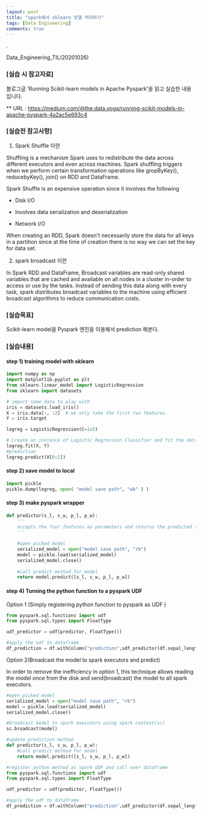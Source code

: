 ```yaml
---
layout: post
title: "spark에서 sklearn 모델 처리하기"
tags: [Data Engineering]
comments: true
---
```


.

Data_Engineering_TIL(20201026)

### [실습 시 참고자료]

블로그글 'Running Scikit-learn models in Apache Pyspark'을 읽고 실습한 내용입니다.

** URL : https://medium.com/@the.data.yoga/running-scikit-models-in-apache-pyspark-4a2ac5e693c4


### [실습전 참고사항]

1) Spark Shuffle 이란

Shuffling is a mechanism Spark uses to redistribute the data across different executors and even across machines. Spark shuffling triggers when we perform certain transformation operations like gropByKey(), reducebyKey(), join() on RDD and DataFrame.

Spark Shuffle is an expensive operation since it involves the following

- Disk I/O


- Involves data serialization and deserialization


- Network I/O

When creating an RDD, Spark doesn't necessarily store the data for all keys in a partition since at the time of creation there is no way we can set the key for data set.

2) spark broadcast 이란

In Spark RDD and DataFrame, Broadcast variables are read-only shared variables that are cached and available on all nodes in a cluster in-order to access or use by the tasks. Instead of sending this data along with every task, spark distributes broadcast variables to the machine using efficient broadcast algorithms to reduce communication costs.


### [실습목표]


Scikit-learn model을 Pyspark 엔진을 이용해서 prediction 해본다.


### [실습내용]

#### step 1) training model with sklearn


```python
import numpy as np
import matplotlib.pyplot as plt
from sklearn.linear_model import LogisticRegression
from sklearn import datasets

# import some data to play with
iris = datasets.load_iris()
X = iris.data[:, :2]  # we only take the first two features.
Y = iris.target

logreg = LogisticRegression(C=1e5)

# Create an instance of Logistic Regression Classifier and fit the data.
logreg.fit(X, Y)
#prediction
logreg.predict(X[0:1])
```

#### step 2) save model to local


```python
import pickle
pickle.dump(logreg, open( "model save path", "wb" ) )
```

#### step 3) make pyspark wrapper


```python
def predictor(s_l, s_w, p_l, p_w):
    '''
    accepts the four features as parameters and returns the predicted score as output
    '''
    
    #open picked model
    serialized_model = open("model save path", "rb")
    model = pickle.load(serialized_model)
    serialized_model.close()
    
    #call predict method for model
    return model.predict([s_l, s_w, p_l, p_w])
```

#### step 4) Turning the python function to a pyspark UDF

Option 1 (Simply registering python function to pyspark as UDF )


```python
from pyspark.sql.functions import udf
from pyspark.sql.types import FloatType

udf_predictor = udf(predictor, FloatType())

#apply the udf to dataframe
df_prediction = df.withColumn("prediction",udf_predictor(df.sepal_length,df.sepal_width,df.petal_length,df.petal_width))
```

Option 2(Broadcast the model to spark executors and predict)

In order to remove the inefficiency in option 1, this technique allows reading the model once from the disk and send(broadcast) the model to all spark executors.


```python
#open picked model
serialized_model = open("model save path", "rb")
model = pickle.load(serialized_model)
serialized_model.close()

#broadcast model to spark executors using spark context(sc)
sc.broadcast(model)

#update prediction method
def predictor(s_l, s_w, p_l, p_w):
    #call predict method for model
    return model.predict([s_l, s_w, p_l, p_w])

#register python method as spark UDF and call over dataframe
from pyspark.sql.functions import udf
from pyspark.sql.types import FloatType

udf_predictor = udf(predictor, FloatType())

#apply the udf to dataframe
df_prediction = df.withColumn("prediction",udf_predictor(df.sepal_length,df.sepal_width, df.petal_length, df.petal_width))
```
